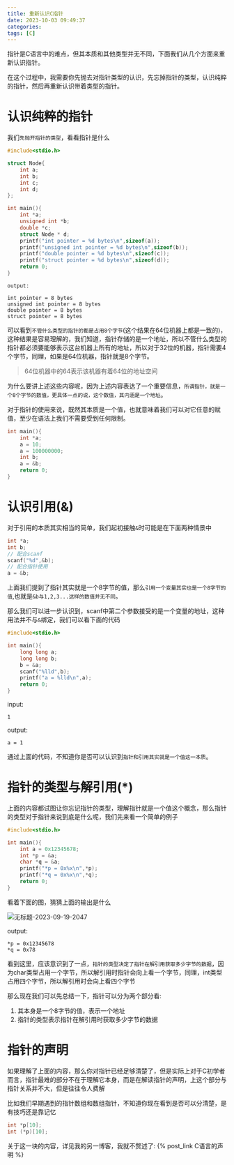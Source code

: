 ```yaml
---
title: 重新认识C指针
date: 2023-10-03 09:49:37
categories:
tags: [C]
---
```

指针是C语言中的难点，但其本质和其他类型并无不同，下面我们从几个方面来重新认识指针。

在这个过程中，我需要你先抛去对指针类型的认识，先忘掉指针的类型，认识纯粹的指针，然后再重新认识带着类型的指针。

# 认识纯粹的指针

我们`先抛开指针的类型`，看看指针是什么
```c
#include<stdio.h>

struct Node{
    int a;
    int b;
    int c;
    int d;
};

int main(){
    int *a;
    unsigned int *b;
    double *c;
    struct Node * d;
    printf("int pointer = %d bytes\n",sizeof(a));
    printf("unsigned int pointer = %d bytes\n",sizeof(b));
    printf("double pointer = %d bytes\n",sizeof(c));
    printf("struct pointer = %d bytes\n",sizeof(d));
    return 0;
}
```
`output:`
```
int pointer = 8 bytes
unsigned int pointer = 8 bytes
double pointer = 8 bytes
struct pointer = 8 bytes
```
可以看到`不管什么类型的指针的都是占用8个字节`(这个结果在64位机器上都是一致的)，这种结果是容易理解的，我们知道，指针存储的是一个地址，所以不管什么类型的指针都必须要能够表示这台机器上所有的地址，所以对于32位的机器，指针需要4个字节，同理，如果是64位机器，指针就是8个字节。

> 64位机器中的64表示该机器有着64位的地址空间

为什么要讲上述这些内容呢，因为上述内容表达了一个重要信息，`所谓指针，就是一个8个字节的数值，更具体一点的说，这个数值，其内涵是一个地址`。

对于指针的使用来说，既然其本质是一个值，也就意味着我们可以对它任意的赋值，至少在语法上我们不需要受到任何限制。

```c
int main(){
    int *a;
    a = 10;
    a = 100000000;
    int b;
    a = &b;
    return 0;
}
```

# 认识引用(&)


对于引用的本质其实相当的简单，我们起初接触`&`时可能是在下面两种情景中
```c
int *a;
int b;
// 配合scanf
scanf("%d",&b);
// 配合指针使用
a = &b;
```

上面我们提到了指针其实就是一个8字节的值，那么`引用一个变量其实也是一个8字节的值`,也就是`&b与1,2,3...这样的数值并无不同`。

那么我们可以进一步认识到，scanf中第二个参数接受的是一个变量的地址，这种用法并不与`&`绑定，我们可以看下面的代码
```c
#include<stdio.h>

int main(){
    long long a;
    long long b;
    b = &a;
    scanf("%lld",b);
    printf("a = %lld\n",a);
    return 0;
}
```

input:
```
1
```
output:

```
a = 1
```

通过上面的代码，不知道你是否可以认识到`指针和引用其实就是一个值这一本质`。

# 指针的类型与解引用(*)

上面的内容都试图让你忘记指针的类型，理解指针就是一个值这个概念，那么指针的类型对于指针来说到底是什么呢，我们先来看一个简单的例子
```c
#include<stdio.h>

int main(){
    int a = 0x12345678;
    int *p = &a;
    char *q = &a;
    printf("*p = 0x%x\n",*p);
    printf("*q = 0x%x\n",*q);
    return 0;
}

```
看着下面的图，猜猜上面的输出是什么

![无标题-2023-09-19-2047](https://skynesserblog.oss-cn-hangzhou.aliyuncs.com/无标题-2023-09-19-2047.png)

output:
```
*p = 0x12345678
*q = 0x78
```
看到这里，应该意识到了一点，`指针的类型决定了指针在解引用获取多少字节的数据`，因为char类型占用一个字节，所以解引用时指针会向上看一个字节，同理，int类型占用四个字节，所以解引用时会向上看四个字节

那么现在我们可以先总结一下，指针可以分为两个部分看:

1. 其本身是一个8字节的值，表示一个地址
2. 指针的类型表示指针在解引用时获取多少字节的数据

# 指针的声明

如果理解了上面的内容，那么你对指针已经足够清楚了，但是实际上对于C初学者而言，指针最难的部分不在于理解它本身，而是在解读指针的声明，上这个部分与指针关系并不大，但是往往令人费解

比如我们早期遇到的指针数组和数组指针，不知道你现在看到是否可以分清楚，是有技巧还是靠记忆
```c
int *p[10];
int (*p)[10];
```

关于这一块的内容，详见我的另一博客，我就不赘述了:  {% post_link C语言的声明 %}